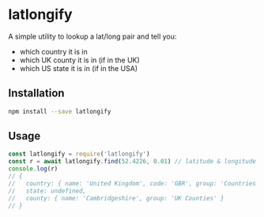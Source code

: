 # latlongify

A simple utility to lookup a lat/long pair and tell you:

- which country it is in
- which UK county it is in (if in the UK)
- which US state it is in (if in the USA)

## Installation

```sh
npm install --save latlongify
```

## Usage

```js
const latlongify = require('latlongify')
const r = await latlongify.find(52.4226, 0.01) // latitude & longitude
console.log(r)
// {
//   country: { name: 'United Kingdom', code: 'GBR', group: 'Countries' },
//   state: undefined,
//   county: { name: 'Cambridgeshire', group: 'UK Counties' }
// }
```

